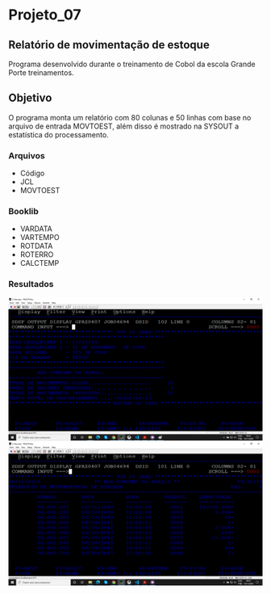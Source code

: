 # Projeto_07
## Relatório de movimentação de estoque

Programa desenvolvido durante o treinamento de Cobol da escola Grande Porte treinamentos.

## Objetivo

O programa monta um relatório com 80 colunas e 50 linhas com base no arquivo de entrada MOVTOEST, além disso é mostrado na SYSOUT a estatística do processamento.

### Arquivos

* Código
* JCL
* MOVTOEST

### Booklib

* VARDATA
* VARTEMPO
* ROTDATA
* ROTERRO
* CALCTEMP

### Resultados

![SYSOUT](sysout.png)
![SYSOUT](relatorio.png)



